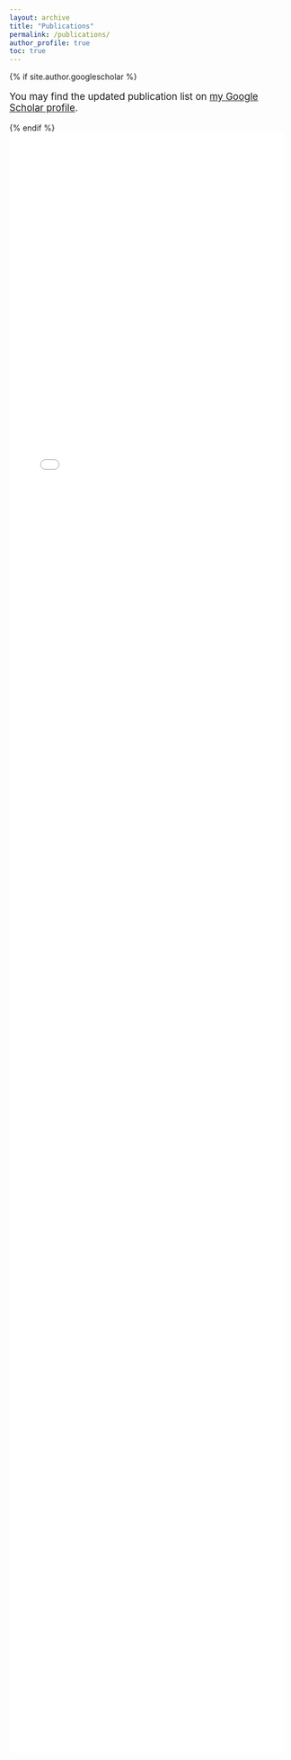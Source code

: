```yaml
---
layout: archive
title: "Publications"
permalink: /publications/
author_profile: true
toc: true
---
```

{% if site.author.googlescholar %}
<div class="pubmessage">
    <style>
        .pubmessage .msg {
            font-size: 17px;
        }
            @media screen and (max-width: 768px) {
            .pubmessage .msg {
                font-size: 14px; /* Adjust for tablets and small screens */
            }
            }
            @media screen and (max-width: 480px) {
            .pubmessage .msg {
                font-size: 14px; /* Adjust for tablets and small screens */
            }
            }
    </style>
<p class="msg">
  You may find the updated publication list on <a style="text-decoration: underline" href="{{site.author.googlescholar}}">my Google Scholar profile</a>.
</p>
</div>
{% endif %}
<!-- view-source:https://www.cs.cmu.edu/~mmv/Veloso.html -->
<style>
        html, body {
            overflow: hidden; /* Prevents parent page scrolling */
        }
        /* Container to hold the iframe */
        .iframe-container {
            width: 100%;
            height: 72vh; /* Make iframe fill the screen */
        }
        #publication-frame {
            width: calc(100% - 15px);
            height: 100%; /* Full height */
            border: none;
            overflow-y: auto;
        }
        /* Force a visible vertical scrollbar */
        /* .iframe-scrollbar {
            width: 15px;
            height: 75%;
            background: rgb(152, 149, 149);
            position: absolute;
            right: 0;
            top: 15;
          } */
    #publication-frame::-webkit-scrollbar {
        width: 15px; /* Width of the scrollbar */
    }
    #publication-frame::-webkit-scrollbar-track {
        background: #f1f1f1; /* Light gray background */
    }
    #publication-frame::-webkit-scrollbar-thumb {
        background: #888; /* Darker scrollbar */
        border-radius: 10px;
    }
    #publication-frame::-webkit-scrollbar-thumb:hover {
        background: #555; /* Even darker when hovered */
    }
    /* Ensure the iframe always shows the scrollbar */
    #publication-frame {
        scrollbar-width: thin; /* For Firefox */
        scrollbar-color: #888 #f1f1f1; /* Thumb color and track color */
    }
</style>
<div class="iframe-container">
<iframe src="/assets/publication.html" frameborder="0" id="publication-frame"></iframe>
        <!-- <div class="iframe-scrollbar"></div> Fake scrollbar -->
</div>

